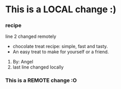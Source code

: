 # This is a LOCAL change :)
### recipe
line 2 changed remotely
- chocolate treat recipe: simple, fast and tasty. 
- An easy treat to make for yourself or a friend. 
1. By: Angel 
2. last line changed locally
### This is a REMOTE change :O
